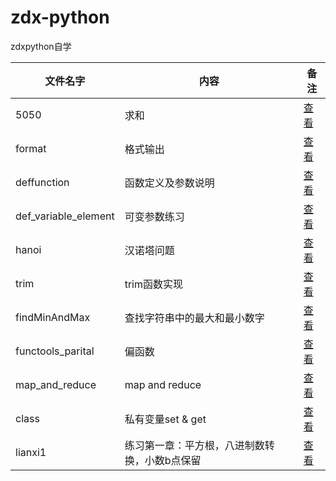 # zdx-python
zdxpython自学

|文件名字|内容|备注|
|----------|----|----|
|5050|求和|[查看](https://github.com/swukihappy/zdx-python/blob/master/5050.py)|
|format|格式输出|[查看](https://github.com/swukihappy/zdx-python/blob/master/format.py)|
|deffunction|函数定义及参数说明|[查看](https://github.com/swukihappy/zdx-python/blob/master/deffunction.py)|
|def_variable_element|可变参数练习|[查看](https://github.com/swukihappy/zdx-python/blob/master/def_variable_element.py)|
|hanoi|汉诺塔问题|[查看](https://github.com/swukihappy/zdx-python/blob/master/hanoi.py)|
|trim|trim函数实现|[查看](https://github.com/swukihappy/zdx-python/blob/master/trim.py)|
|findMinAndMax|查找字符串中的最大和最小数字|[查看](https://github.com/swukihappy/zdx-python/blob/master/find_max_and_min.py)|
|functools_parital|偏函数|[查看](https://github.com/swukihappy/zdx-python/blob/master/functools_partial.py)|
|map_and_reduce|map and reduce|[查看](https://github.com/swukihappy/zdx-python/blob/master/mapAndReduce.py)|
|class|私有变量set & get |[查看](https://github.com/swukihappy/zdx-python/commit/afb3121e6973ddec842274094d9d7884e0af2106)|
|lianxi1|练习第一章：平方根，八进制数转换，小数b点保留|[查看](https://github.com/swukihappy/zdx-python/commit/f8ff5014a9d8a19396659d1198cf1e483a6fe06f)|

